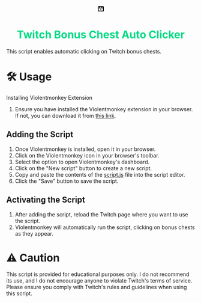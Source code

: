 <center>
<img src="logo.jpg">
<h1 style="color: rgb(0, 219, 132);">Twitch Bonus Chest Auto Clicker</h1>
</center>

This script enables automatic clicking on Twitch bonus chests.

# 🛠️ Usage

Installing Violentmonkey Extension

1. Ensure you have installed the Violentmonkey extension in your browser. If not, you can download it from [this link](https://violentmonkey.github.io/).

## Adding the Script

1. Once Violentmonkey is installed, open it in your browser.
2. Click on the Violentmonkey icon in your browser's toolbar.
3. Select the option to open Violentmonkey's dashboard.
4. Click on the "New script" button to create a new script.
5. Copy and paste the contents of the [script.js](script.js) file into the script editor.
6. Click the "Save" button to save the script.

## Activating the Script

1. After adding the script, reload the Twitch page where you want to use the script.
2. Violentmonkey will automatically run the script, clicking on bonus chests as they appear.

# ⚠️ Caution

This script is provided for educational purposes only. I do not recommend its use, and I do not encourage anyone to violate Twitch's terms of service. Please ensure you comply with Twitch's rules and guidelines when using this script.